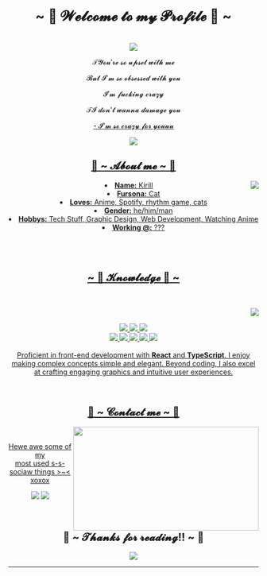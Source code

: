<body>
  <center>
<h1 align="center">~ 💖 𝓦𝓮𝓵𝓬𝓸𝓶𝓮 𝓽𝓸 𝓶𝔂 𝓟𝓻𝓸𝓯𝓲𝓵𝓮 💖 ~</h1>
<br>
<div align="center">
<!-- <a href="https://discord.com/users/202740603790819328" > -->
  <a href="https://egirl.ing/" >
   <img src="https://lanyard.kyrie25.dev/api/912030506047123616?showBanner=animated&waveColor=transparent&waveSpotifyColor=transparent&bannerFilter=brightness(0.8)%20blur(2px)&gradient=7E37F9-B48EF7-E568C4&imgStyle=square>"/>
  </a>
    <br>
  <p>𝒯𝓨𝓸𝓾′𝓻𝓮 𝓼𝓸 𝓾𝓹𝓼𝓮𝓽 𝔀𝓲𝓽𝓱 𝓶𝓮</p>
  <p>𝓑𝓾𝓽 𝓘'𝓶 𝓼𝓸 𝓸𝓫𝓼𝓮𝓼𝓼𝓮𝓭 𝔀𝓲𝓽𝓱 𝔂𝓸𝓾</p>
  <p>𝓘′𝓶 𝓯𝓾𝓬𝓴𝓲𝓷𝓰 𝓬𝓻𝓪𝔃𝔂</p>
<p>𝒯𝓘 𝓭𝓸𝓷'𝓽 𝔀𝓪𝓷𝓷𝓪 𝓭𝓪𝓶𝓪𝓰𝓮 𝔂𝓸𝓾</p>
<p><a href="https://www.youtube.com/watch?v=iRZEQoMk3B0">- 𝓘'𝓶 𝓼𝓸 𝓬𝓻𝓪𝔃𝔂 𝓯𝓸𝓻 𝔂𝓸𝓾𝓾𝓾 </3 </a><p>
  
</div>
    <div align="center">
 <img src="https://i.imgur.com/jx17oHT.gif"> 
      </div>
<div>
<h2 align="center">🦊 ~ 𝓐𝓫𝓸𝓾𝓽 𝓶𝓮 ~ 🦊</h2>
  <div align="center">
<img src="https://64.media.tumblr.com/e1f1c97123ae217eb731500e502e0083/tumblr_n9dxcikmIU1qc9zfzo7_r1_250.gif" align="right">
  </div>
<li>
 <b>Name:</b> Kirill</li>
<li>
<b>Fursona:</b> Cat
</li>
<li>
<b>Loves:</b> Anime, Spotify, rhythm game, cats
</li>
<li>
<b>Gender:</b> he/him/man
</li>
<li>
<b>Hobbys:</b> Tech Stuff, Graphic Design, Web Development, Watching Anime
</li>
<li>
<b>Working @:</b> ???
</li>
<br><br><br>
</div>
<div>
<h2 position = "absolute" align="center">~ 📇 𝓚𝓷𝓸𝔀𝓵𝓮𝓭𝓰𝓮 📇 ~</h2>
 <br>
<p>
  <div align="center">
<img src="https://i.pinimg.com/originals/8d/4b/77/8d4b77c44b7a68c0fd609411e2c0ec3c.gif" align="right">
  </div>
</div>
<div>
  <br>
<p align="center"><img src="https://img.shields.io/badge/adobe%20photoshop%20-%2331A8FF.svg?&style=for-the-badge&logo=adobe%20photoshop&logoColor=white"/> 
  <img src="https://img.shields.io/badge/html5%20-%23E34F26.svg?&style=for-the-badge&logo=html5&logoColor=white"/> <img src="https://img.shields.io/badge/css3%20-%231572B6.svg?&style=for-the-badge&logo=css3&logoColor=white"/><br>
<img src="https://img.shields.io/badge/javascript%20-%23323330.svg?&style=for-the-badge&logo=javascript&logoColor=%23F7DF1E"/> <img src="https://img.shields.io/badge/react-61DBFB?style=for-the-badge&logo=react&logoColor=000"/> <img src="https://img.shields.io/badge/node.js%20-%2343853D.svg?&style=for-the-badge&logo=node.js&logoColor=white"/>
  <img src="https://img.shields.io/badge/typescript%20-%23007ACC.svg?&style=for-the-badge&logo=typescript&logoColor=white"/>
<img src="https://img.shields.io/badge/git%20-%23F05033.svg?&style=for-the-badge&logo=git&logoColor=white"/> <br><br>
Proficient in front-end development with <b>React</b> and
        <b>TypeScript</b>. I enjoy making complex concepts simple and elegant.
        Beyond coding, I also excel at crafting engaging graphics and intuitive
        user experiences.
</p>
<br>
<h2 align="center">📝 ~ 𝓒𝓸𝓷𝓽𝓪𝓬𝓽 𝓶𝓮 ~ 📝</h2>
  <div align="center">
<img src="https://i.imgur.com/KXx0cCx.gif" align="right" width="373.5px" height="208.5px">
  </div>
<br>
<p align="center">Hewe awe some of my <br>
most used s-s-sociaw things >~< xoxox</p>
  </a>
<p align="center"> <a href="https://t.me/Awesomely0" target="_blank"><img src="https://img.shields.io/badge/@Awesomely0-26A5E4?style=for-the-badge&logo=telegram&logoColor=%23fff"/></a> <a href="https://discordapp.com/users/912030506047123616/" target="_blank"><img src="https://img.shields.io/badge/OMGkawaiThanatos!%20-%237289DA.svg?&style=for-the-badge&logo=discord&logoColor=white"/></a></p>
</div>
<br>
<div align = "center">
<h2 position = "absolute" align="center">💖 ~ 𝓣𝓱𝓪𝓷𝓴𝓼 𝓯𝓸𝓻 𝓻𝓮𝓪𝓭𝓲𝓷𝓰!! ~ 💖</h2>
<div align="center">
<img src="https://i.imgur.com/tzYKRfd.gif">
</div>
<hr>
</div>
</div>
    </center>
</body>
